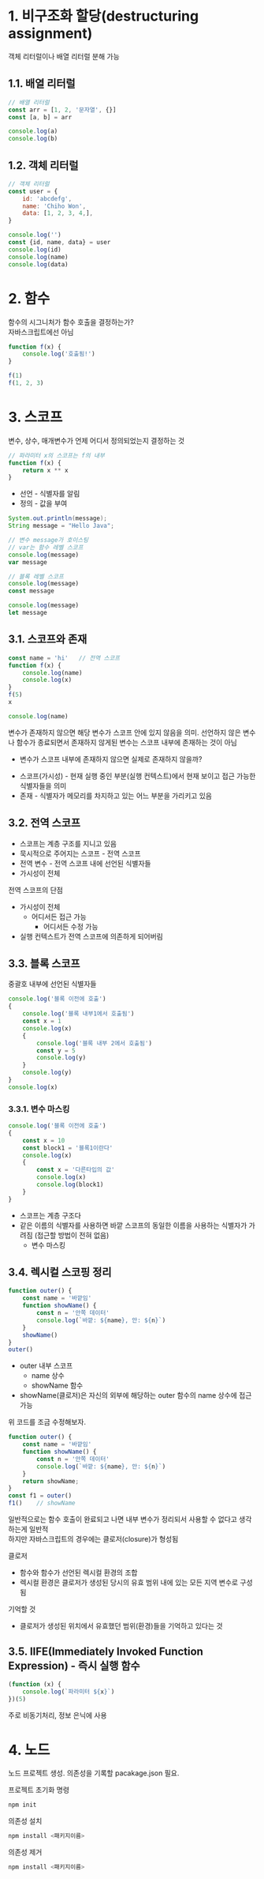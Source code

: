 # 1. 비구조화 할당(destructuring assignment)

객체 리터럴이나 배열 리터럴 분해 가능

## 1.1. 배열 리터럴

```javascript
// 배열 리터럴
const arr = [1, 2, '문자열', {}]
const [a, b] = arr

console.log(a)
console.log(b)
```

## 1.2. 객체 리터럴

```javascript
// 객체 리터럴
const user = {
    id: 'abcdefg',
    name: 'Chiho Won',
    data: [1, 2, 3, 4,],
}

console.log('')
const {id, name, data} = user
console.log(id)
console.log(name)
console.log(data)
```

# 2. 함수

함수의 시그니처가 함수 호출을 결정하는가?  
자바스크립트에선 아님

```javascript
function f(x) {
    console.log('호출됨!')
}

f(1)
f(1, 2, 3)
```

# 3. 스코프

변수, 상수, 매개변수가 언제 어디서 정의되었는지 결정하는 것

```javascript
// 파라미터 x의 스코프는 f의 내부
function f(x) {
    return x ** x
}
```

- 선언 - 식별자를 알림
- 정의 - 값을 부여

```java
System.out.println(message);
String message = "Hello Java";
```

```javascript
// 변수 message가 호이스팅
// var는 함수 레벨 스코프
console.log(message)
var message
```

```javascript
// 블록 레벨 스코프
console.log(message)
const message

console.log(message)
let message
```

## 3.1. 스코프와 존재

```javascript
const name = 'hi'   // 전역 스코프
function f(x) {
    console.log(name)
    console.log(x)
}
f(5)
x

console.log(name)
```

변수가 존재하지 않으면 해당 변수가 스코프 안에 있지 않음을 의미.
선언하지 않은 변수나 함수가 종료되면서 존재하지 않게된 변수는 스코프 내부에 존재하는 것이 아님

- 변수가 스코프 내부에 존재하지 않으면 실제로 존재하지 않을까?

* 스코프(가시성) - 현재 실행 중인 부분(실행 컨텍스트)에서 현재 보이고 접근 가능한 식별자들을 의미
* 존재 - 식별자가 메모리를 차지하고 있는 어느 부분을 가리키고 있음

## 3.2. 전역 스코프

- 스코프는 계층 구조를 지니고 있음
- 묵시적으로 주어지는 스코프 - 전역 스코프
- 전역 변수 - 전역 스코프 내에 선언된 식별자들
- 가시성이 전체

전역 스코프의 단점
- 가시성이 전체
  - 어디서든 접근 가능
    - 어디서든 수정 가능
- 실행 컨텍스트가 전역 스코프에 의존하게 되어버림

## 3.3. 블록 스코프

중괄호 내부에 선언된 식별자들

```javascript
console.log('블록 이전에 호출')
{
    console.log('블록 내부1에서 호출됨')
    const x = 1
    console.log(x)
    {
        console.log('블록 내부 2에서 호출됨')
        const y = 5
        console.log(y)
    }
    console.log(y)
}
console.log(x)
```

### 3.3.1. 변수 마스킹

```javascript
console.log('블록 이전에 호출')
{
    const x = 10
    const block1 = '블록1이란다'
    console.log(x)
    {
        const x = '다른타입의 값'
        console.log(x)
        console.log(block1)
    }
}
```

- 스코프는 계층 구조다
- 같은 이름의 식별자를 사용하면 바깥 스코프의 동일한 이름을 사용하는 식별자가 가려짐 (접근할 방법이 전혀 없음)
  - 변수 마스킹

## 3.4. 렉시컬 스코핑 정리

```javascript
function outer() {
    const name = '바깥임'
    function showName() {
        const n = '안쪽 데이터'
        console.log(`바깥: ${name}, 안: ${n}`)
    }
    showName()
}
outer()
```

- outer 내부 스코프
  - name 상수
  - showName 함수
- showName(클로저)은 자신의 외부에 해당하는 outer 함수의 name 상수에 접근 가능

위 코드를 조금 수정해보자.  

```javascript
function outer() {
    const name = '바깥임'
    function showName() {
        const n = '안쪽 데이터'
        console.log(`바깥: ${name}, 안: ${n}`)
    }
    return showName;
}
const f1 = outer()
f1()    // showName
```

일반적으로는 함수 호출이 완료되고 나면 내부 변수가 정리되서 사용할 수 없다고 생각하는게 일반적  
하지만 자바스크립트의 경우에는 클로저(closure)가 형성됨  

클로저
- 함수와 함수가 선언된 렉시컬 환경의 조합
- 렉시컬 환경은 클로저가 생성된 당시의 유효 범위 내에 있는 모든 지역 변수로 구성됨

기억할 것
- 클로저가 생성된 위치에서 유효했던 범위(환경)들을 기억하고 있다는 것

## 3.5. IIFE(Immediately Invoked Function Expression) - 즉시 실행 함수

```javascript
(function (x) {
    console.log(`파라미터 ${x}`)
})(5)
```

주로 비동기처리, 정보 은닉에 사용

# 4. 노드

노드 프로젝트 생성. 
의존성을 기록할 pacakage.json 필요.

프로젝트 초기화 명령
```bash
npm init
```

의존성 설치
```bash
npm install <패키지이름>
```

의존성 제거

```bash
npm install <패키지이름>
```
